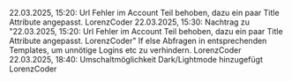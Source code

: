 22.03.2025, 15:20:
    Url Fehler im Account Teil behoben, dazu ein paar Title Attribute angepasst.
    LorenzCoder
22.03.2025, 15:30:
    Nachtrag zu
        "22.03.2025, 15:20:
        Url Fehler im Account Teil behoben, dazu ein paar Title Attribute angepasst.
        LorenzCoder"
    If else Abfragen in entsprechenden Templates, um unnötige Logins etc zu verhindern.
    LorenzCoder
22.03.2025, 18:40:
    Umschaltmöglichkeit Dark/Lightmode hinzugefügt
    LorenzCoder